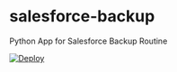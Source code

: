 # salesforce-backup
Python App for Salesforce Backup Routine

[![Deploy](https://www.herokucdn.com/deploy/button.svg)](https://heroku.com/deploy)
